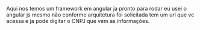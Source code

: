 Aqui nos temos um framework em angular ja pronto para rodar eu usei o angular js mesmo não conforme arquitetura foi solicitada  tem um url que vc acessa e ja pode digitar o CNPJ que vem as informações. 
